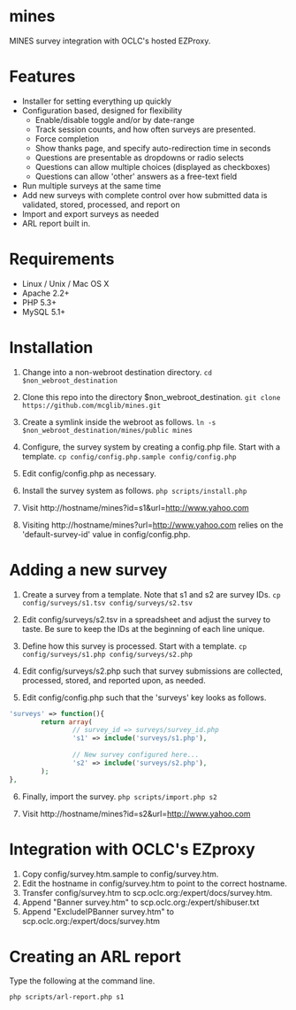 # mines
MINES survey integration with OCLC's hosted EZProxy.

# Features
* Installer for setting everything up quickly
* Configuration based, designed for flexibility
  * Enable/disable toggle and/or by date-range
  * Track session counts, and how often surveys are presented.
  * Force completion
  * Show thanks page, and specify auto-redirection time in seconds
  * Questions are presentable as dropdowns or radio selects
  * Questions can allow multiple choices (displayed as checkboxes)
  * Questions can allow 'other' answers as a free-text field
* Run multiple surveys at the same time
* Add new surveys with complete control over how submitted data is validated, stored, processed, and report on
* Import and export surveys as needed
* ARL report built in.

# Requirements
* Linux / Unix / Mac OS X
* Apache 2.2+
* PHP 5.3+
* MySQL 5.1+

# Installation
1. Change into a non-webroot destination directory.
```cd $non_webroot_destination```

2. Clone this repo into the directory $non_webroot_destination.
```git clone https://github.com/mcglib/mines.git```

3. Create a symlink inside the webroot as follows.
```ln -s $non_webroot_destination/mines/public mines```

4. Configure, the survey system by creating a config.php file. Start with a template. ```cp config/config.php.sample config/config.php```

5. Edit config/config.php as necessary.

6. Install the survey system as follows. ```php scripts/install.php```

7. Visit http://hostname/mines?id=s1&url=http://www.yahoo.com

8. Visiting http://hostname/mines?url=http://www.yahoo.com relies on the 'default-survey-id' value in config/config.php.

# Adding a new survey

1. Create a survey from a template. Note that s1 and s2 are survey IDs.
```cp config/surveys/s1.tsv config/surveys/s2.tsv```

2. Edit config/surveys/s2.tsv in a spreadsheet and adjust the survey to taste. Be sure to keep the IDs at the beginning of each line unique.

3. Define how this survey is processed. Start with a template. ```cp config/surveys/s1.php config/surveys/s2.php```

4. Edit config/surveys/s2.php such that survey submissions are collected, processed, stored, and reported upon, as needed.

5. Edit config/config.php such that the 'surveys' key looks as follows.
```php
'surveys' => function(){
        return array(
                // survey_id => surveys/survey_id.php
                's1' => include('surveys/s1.php'),
                
                // New survey configured here...
                's2' => include('surveys/s2.php'),
        );
},
```
6. Finally, import the survey. ```php scripts/import.php s2```

7. Visit http://hostname/mines?id=s2&url=http://www.yahoo.com

# Integration with OCLC's EZproxy
1. Copy config/survey.htm.sample to config/survey.htm.
2. Edit the hostname in config/survey.htm to point to the correct hostname.
3. Transfer config/survey.htm to scp.oclc.org:/expert/docs/survey.htm.
4. Append "Banner survey.htm" to scp.oclc.org:/expert/shibuser.txt
5. Append "ExcludeIPBanner survey.htm" to scp.oclc.org:/expert/docs/survey.htm

# Creating an ARL report
Type the following at the command line.
```
php scripts/arl-report.php s1
```

